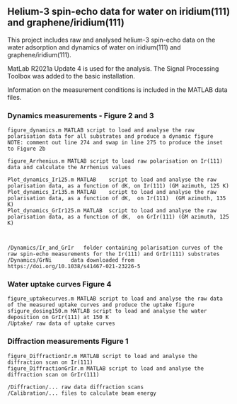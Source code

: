 ## Helium-3 spin-echo data for water on iridium(111) and graphene/iridium(111)

This project includes raw and analysed helium-3 spin-echo data on the water adsorption and dynamics of water on iridium(111) and graphene/iridium(111). 

MatLab R2021a Update 4 is used for the analysis. The Signal Processing Toolbox was added to the basic installation.

Information on the measurement conditions is included in the MATLAB data files. 

### Dynamics measurements - Figure 2 and 3
	figure_dynamics.m MATLAB script to load and analyse the raw polarisation data for all substrates and produce a dynamic figure 
	NOTE: comment out line 274 and swap in line 275 to produce the inset to Figure 2b

	figure_Arrhenius.m MATLAB script to load raw polarisation on Ir(111) data and calculate the Arrhenius values
	
	Plot_dynamics_Ir125.m MATLAB 	script to load and analyse the raw polarisation data, as a function of dK, on Ir(111) (GM azimuth, 125 K)
	Plot_dynamics_Ir135.m MATLAB 	script to load and analyse the raw polarisation data, as a function of dK,  on Ir(111)  (GM azimuth, 135 K)
	Plot_dynamics_GrIr125.m MATLAB 	script to load and analyse the raw polarisation data, as a function of dK,  on GrIr(111) (GM azimuth, 125 K)
  

	
	/Dynamics/Ir_and_GrIr	folder containing polarisation curves of the raw spin-echo measurements for the Ir(111) and GrIr(111) substrates
	/Dynamics/GrNi		data downloaded from https://doi.org/10.1038/s41467-021-23226-5
    
    
### Water uptake curves Figure 4
	
	figure_uptakecurves.m MATLAB script to load and analyse the raw data of the measured uptake curves and produce the uptake figure
	sfigure_dosing150.m MATLAB script to load and analyse the water deposition on GrIr(111) at 150 K
	/Uptake/ raw data of uptake curves 


### Diffraction measurements Figure 1

	figure_DiffractionIr.m MATLAB script to load and analyse the diffraction scan on Ir(111) 
	figure_DiffractionGrIr.m MATLAB script to load and analyse the diffraction scan on GrIr(111) 
	
	/Diffraction/... raw data diffraction scans
	/Calibration/... files to calculate beam energy

